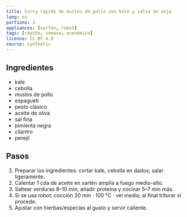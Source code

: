 ```yaml
---
title: Curry rápido de muslos de pollo con kale y salsa de soja
lang: es
portions: 3
appliances: [sartén, robot]
tags: [rápido, semana, económico]
license: CC-BY-4.0
source: synthetic
---
```

## Ingredientes
- kale
- cebolla
- muslos de pollo
- espagueti
- pesto clásico
- aceite de oliva
- sal fina
- pimienta negra
- cilantro
- perejil

## Pasos
1. Preparar los ingredientes: cortar kale, cebolla en dados; salar ligeramente.
2. Calentar 1 cda de aceite en sartén amplia a fuego medio-alto.
3. Saltear verduras 8–10 min; añadir proteína y cocinar 5–7 min más.
4. Si se usa robot: cocción 20 min · 100 °C · vel media; al final triturar si procede.
5. Ajustar con hierbas/especias al gusto y servir caliente.
